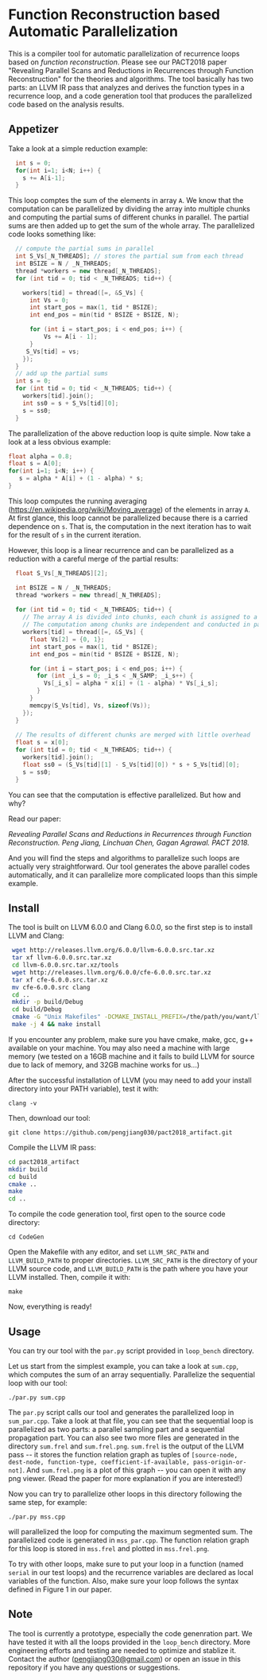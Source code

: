 # Function Reconstruction based Automatic Parallelization

This is a compiler tool for automatic parallelization of recurrence loops based on *function reconstruction*. 
Please see our PACT2018 paper "Revealing Parallel Scans and Reductions in Recurrences through Function Reconstruction" for the theories and algorithms. 
The tool basically has two parts: an LLVM IR pass that analyzes and derives the function types in a recurrence loop, and a code generation tool that produces the parallelized code based on the analysis results. 


## Appetizer
Take a look at a simple reduction example:

```cpp
  int s = 0;
  for(int i=1; i<N; i++) {
    s += A[i-1];
  }
```

This loop comptes the sum of the elements in array `A`. We know that the computation can be parallelized by dividing the array into multiple chunks and computing the partial sums of different chunks in parallel. The partial sums are then added up to get the sum of the whole array. The parallelized code looks something like:

```cpp
  // compute the partial sums in parallel
  int S_Vs[_N_THREADS]; // stores the partial sum from each thread
  int BSIZE = N / _N_THREADS;
  thread *workers = new thread[_N_THREADS];
  for (int tid = 0; tid < _N_THREADS; tid++) {

    workers[tid] = thread([=, &S_Vs] {
      int Vs = 0;
      int start_pos = max(1, tid * BSIZE);
      int end_pos = min(tid * BSIZE + BSIZE, N);

      for (int i = start_pos; i < end_pos; i++) {
          Vs += A[i - 1]; 
      }
     S_Vs[tid] = vs;
    });
  } 
  // add up the partial sums
  int s = 0;
  for (int tid = 0; tid < _N_THREADS; tid++) {
    workers[tid].join();
    int ss0 = s + S_Vs[tid][0];
    s = ss0;
  } 
```

The parallelization of the above reduction loop is quite simple. Now take a look at a less obvious example:

```cpp
float alpha = 0.8;
float s = A[0];
for(int i=1; i<N; i++) {
   s = alpha * A[i] + (1 - alpha) * s;
}
```
This loop computes the running averaging (https://en.wikipedia.org/wiki/Moving_average) of the elements in array `A`. At first glance, this loop cannot be parallelized because there is a carried dependence on `s`. That is, the computation in the next iteration has to wait for the result of `s` in the current iteration. 

However, this loop is a linear recurrence and can be parallelized as a reduction with a careful merge of the partial results:

```cpp
  float S_Vs[_N_THREADS][2];

  int BSIZE = N / _N_THREADS;
  thread *workers = new thread[_N_THREADS];
  
  for (int tid = 0; tid < _N_THREADS; tid++) {
    // The array A is divided into chunks, each chunk is assigned to a thread 
    // The computation among chunks are independent and conducted in parallel
    workers[tid] = thread([=, &S_Vs] {
      float Vs[2] = {0, 1};
      int start_pos = max(1, tid * BSIZE);
      int end_pos = min(tid * BSIZE + BSIZE, N);

      for (int i = start_pos; i < end_pos; i++) {
        for (int _i_s = 0; _i_s < _N_SAMP; _i_s++) {
          Vs[_i_s] = alpha * x[i] + (1 - alpha) * Vs[_i_s];
        } 
      }
      memcpy(S_Vs[tid], Vs, sizeof(Vs));
    });
  } 
  
  // The results of different chunks are merged with little overhead
  float s = x[0];
  for (int tid = 0; tid < _N_THREADS; tid++) {
    workers[tid].join(); 
    float ss0 = (S_Vs[tid][1] - S_Vs[tid][0]) * s + S_Vs[tid][0];
    s = ss0;
  } 
```
You can see that the computation is effective parallelized. But how and why? 

Read our paper:

*Revealing Parallel Scans and Reductions in Recurrences through Function Reconstruction. Peng Jiang, Linchuan Chen, Gagan Agrawal. PACT 2018.* 

And you will find the steps and algorithms to parallelize such loops are actually very straightforward. 
Our tool generates the above parallel codes automatically, and it can parallelize more complicated loops than this simple example.  



## Install
The tool is built on LLVM 6.0.0 and Clang 6.0.0, so the first step is to install LLVM and Clang:

```bash
 wget http://releases.llvm.org/6.0.0/llvm-6.0.0.src.tar.xz
 tar xf llvm-6.0.0.src.tar.xz
 cd llvm-6.0.0.src.tar.xz/tools
 wget http://releases.llvm.org/6.0.0/cfe-6.0.0.src.tar.xz
 tar xf cfe-6.0.0.src.tar.xz
 mv cfe-6.0.0.src clang
 cd ..
 mkdir -p build/Debug
 cd build/Debug
 cmake -G "Unix Makefiles" -DCMAKE_INSTALL_PREFIX=/the/path/you/want/llvm/installed/ -DCMAKE_BUILD_TYPE=RelWithDebInfo -DLLVM_ENABLE_ASSERTIONS=On ../..
 make -j 4 && make install
 ```
If you encounter any problem, make sure you have cmake, make, gcc, g++ available on your machine. You may also need a machine with large memory (we tested on a 16GB machine and it fails to build LLVM for source due to lack of memory, and 32GB machine works for us...)

After the successful installation of LLVM (you may need to add your install directory into your PATH variable), test it with:

`clang -v`

Then, download our tool:

`git clone https://github.com/pengjiang030/pact2018_artifact.git`

Compile the LLVM IR pass:

```bash
cd pact2018_artifact
mkdir build
cd build
cmake ..
make
cd ..
```

To compile the code generation tool, first open to the source code directory:

`cd CodeGen`

Open the Makefile with any editor, and set `LLVM_SRC_PATH` and `LLVM_BUILD_PATH` to proper directories. `LLVM_SRC_PATH` is the directory of your LLVM source code, and `LLVM_BUILD_PATH` is the path where you have your LLVM installed.
Then, compile it with:

`make`

Now, everything is ready!


## Usage
You can try our tool with the `par.py` script provided in `loop_bench` directory. 

Let us start from the simplest example, you can take a look at `sum.cpp`, which computes the sum of an array sequentially. 
Parallelize the sequential loop with our tool:

`./par.py sum.cpp`

The `par.py` script calls our tool and generates the parallelized loop in `sum_par.cpp`. 
Take a look at that file, you can see that the sequential loop is parallelized as two parts: a parallel sampling part and a sequential propagation part. 
You can also see two more files are generated in the directory `sum.frel` and `sum.frel.png`. 
`sum.frel` is the output of the LLVM pass -- it stores the function relation graph  as tuples of `[source-node, dest-node, function-type, coefficient-if-available, pass-origin-or-not]`. And `sum.frel.png` is a plot of this graph -- you can open it with any png viewer. (Read the paper for more explanation if you are interested!)

Now you can try to parallelize other loops in this directory following the same step, for example: 

`./par.py mss.cpp` 

will parallelized the loop for computing the maximum segmented sum. The parallelized code is generated in `mss_par.cpp`. The function relation graph for this loop is stored in `mss.frel` and plotted in `mss.frel.png`. 

To try with other loops, make sure to put your loop in a function (named `serial` in our test loops) and the recurrence variables are declared as local variables of the function. 
Also, make sure your loop follows the syntax defined in Figure 1 in our paper. 

## Note
The tool is currently a prototype, especially the code genenration part. 
We have tested it with all the loops provided in the `loop_bench` directory. 
More engineering efforts and testing are needed to optimize and stablize it.  
Contact the author (pengjiang030@gmail.com) or open an issue in this repository if you have any questions or suggestions.
